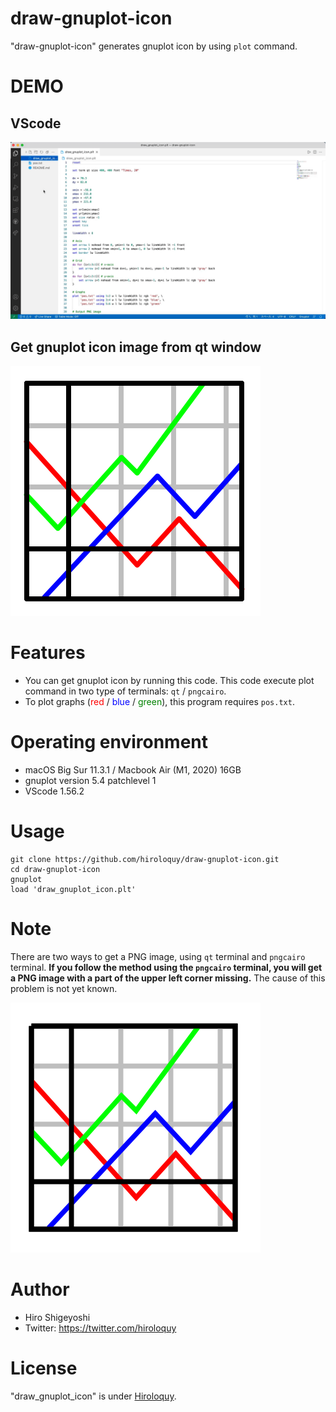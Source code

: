 # draw-gnuplot-icon
"draw-gnuplot-icon" generates gnuplot icon by using `plot` command.

# DEMO
## VScode
![demo](demo.gif)

## Get gnuplot icon image from qt window
![png_in_qt](icon.png)

# Features
- You can get gnuplot icon by running this code.
This code execute plot command in two type of terminals: `qt` / `pngcairo`.
- To plot graphs (<span style="color: red; ">red</span> / <span style="color: blue; ">blue</span> / <span style="color: green; ">green</span>), this program requires `pos.txt`.

# Operating environment
<!-- # Requirement -->
- macOS Big Sur 11.3.1 / Macbook Air (M1, 2020) 16GB
- gnuplot version 5.4 patchlevel 1
- VScode 1.56.2

<!-- # Installation -->

# Usage
```
git clone https://github.com/hiroloquy/draw-gnuplot-icon.git
cd draw-gnuplot-icon
gnuplot
load 'draw_gnuplot_icon.plt'
```

# Note
There are two ways to get a PNG image, using `qt` terminal and `pngcairo` terminal.
**If you follow the method using the `pngcairo` terminal, you will get a PNG image with a part of the upper left corner missing.** The cause of this problem is not yet known.

![falut](icon_pngcairo.png)
 
# Author
* Hiro Shigeyoshi
* Twitter: https://twitter.com/hiroloquy
 
# License
"draw_gnuplot_icon" is under [Hiroloquy](https://hiroloquy.com/).
 
